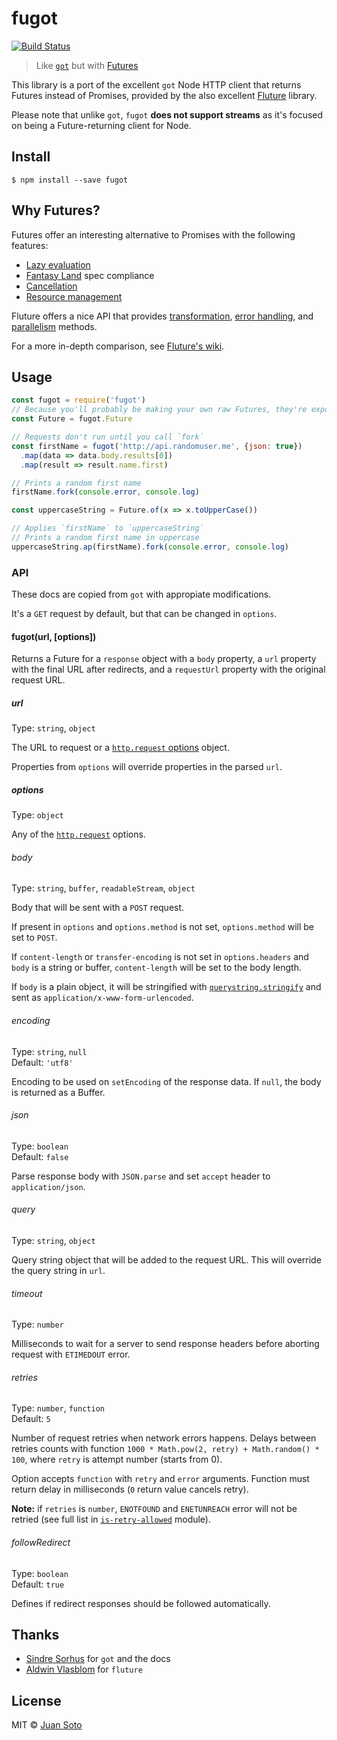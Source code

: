 # fugot

[![Build Status](https://travis-ci.org/sotojuan/fugot.svg?branch=master)](https://travis-ci.org/sotojuan/fugot)

> Like [`got`](https://github.com/sindresorhus/got) but with [Futures](https://github.com/Avaq/Fluture)

This library is a port of the excellent `got` Node HTTP client that returns Futures instead of Promises, provided by the also excellent [Fluture](https://github.com/Avaq/Fluture) library.

Please note that unlike `got`, `fugot` **does not support streams** as it's focused on being a Future-returning client for Node.

## Install

```
$ npm install --save fugot
```

## Why Futures?

Futures offer an interesting alternative to Promises with the following features:

* [Lazy evaluation](https://github.com/Avaq/Fluture/wiki/Comparison-to-Promises#eagerness-vs-laziness)
* [Fantasy Land](https://github.com/fantasyland/fantasy-land) spec compliance
* [Cancellation](https://github.com/Avaq/Fluture#future)
* [Resource management](https://github.com/Avaq/Fluture#resource-management)

Fluture offers a nice API that provides [transformation](https://github.com/Avaq/Fluture#transforming-futures), [error handling](https://github.com/Avaq/Fluture#error-handling), and [parallelism](https://github.com/Avaq/Fluture#parallelism) methods.

For a more in-depth comparison, see [Fluture's wiki](https://github.com/Avaq/Fluture/wiki/Comparison-to-Promises).

## Usage

```js
const fugot = require('fugot')
// Because you'll probably be making your own raw Futures, they're exposed by `fugot`
const Future = fugot.Future

// Requests don't run until you call `fork`
const firstName = fugot('http://api.randomuser.me', {json: true})
  .map(data => data.body.results[0])
  .map(result => result.name.first)

// Prints a random first name
firstName.fork(console.error, console.log)

const uppercaseString = Future.of(x => x.toUpperCase())

// Applies `firstName` to `uppercaseString`
// Prints a random first name in uppercase
uppercaseString.ap(firstName).fork(console.error, console.log)
```

### API

These docs are copied from `got` with appropiate modifications.

It's a `GET` request by default, but that can be changed in `options`.

#### fugot(url, [options])

Returns a Future for a `response` object with a `body` property, a `url` property with the final URL after redirects, and a `requestUrl` property with the original request URL.

##### url

Type: `string`, `object`

The URL to request or a [`http.request` options](https://nodejs.org/api/http.html#http_http_request_options_callback) object.

Properties from `options` will override properties in the parsed `url`.

##### options

Type: `object`

Any of the [`http.request`](http://nodejs.org/api/http.html#http_http_request_options_callback) options.

###### body

Type: `string`, `buffer`, `readableStream`, `object`

Body that will be sent with a `POST` request.

If present in `options` and `options.method` is not set, `options.method` will be set to `POST`.

If `content-length` or `transfer-encoding` is not set in `options.headers` and `body` is a string or buffer, `content-length` will be set to the body length.

If `body` is a plain object, it will be stringified with [`querystring.stringify`](https://nodejs.org/api/querystring.html#querystring_querystring_stringify_obj_sep_eq_options) and sent as `application/x-www-form-urlencoded`.

###### encoding

Type: `string`, `null`<br>
Default: `'utf8'`

Encoding to be used on `setEncoding` of the response data. If `null`, the body is returned as a Buffer.

###### json

Type: `boolean`<br>
Default: `false`

Parse response body with `JSON.parse` and set `accept` header to `application/json`.

###### query

Type: `string`, `object`<br>

Query string object that will be added to the request URL. This will override the query string in `url`.

###### timeout

Type: `number`

Milliseconds to wait for a server to send response headers before aborting request with `ETIMEDOUT` error.

###### retries

Type: `number`, `function`<br>
Default: `5`

Number of request retries when network errors happens. Delays between retries counts with function `1000 * Math.pow(2, retry) + Math.random() * 100`, where `retry` is attempt number (starts from 0).

Option accepts `function` with `retry` and `error` arguments. Function must return delay in milliseconds (`0` return value cancels retry).

**Note:** if `retries` is `number`, `ENOTFOUND` and `ENETUNREACH` error will not be retried (see full list in [`is-retry-allowed`](https://github.com/floatdrop/is-retry-allowed/blob/master/index.js#L12) module).

###### followRedirect

Type: `boolean`<br>
Default: `true`

Defines if redirect responses should be followed automatically.

## Thanks

* [Sindre Sorhus](https://github.com/sindresorhus) for `got` and the docs
* [Aldwin Vlasblom](https://github.com/Avaq/Fluture) for `fluture`

## License

MIT © [Juan Soto](http://juansoto.me)
